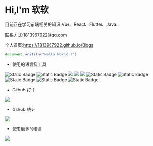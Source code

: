 # Hi,l'm 软软

目前正在学习前端相关的知识:Vue、React、Flutter、Java...

联系方式:1813967922@qq.com

个人首页:https://1813967922.github.io/Blogs

```javascript
document.writeln("Hello World !")
```

- 使用的语言及工具

<span > 
  <img alt="Static Badge" src="https://img.shields.io/badge/Vue-%2342b883?style=flat-square&logo=Vue&logoColor=%23fff"> 
  <img alt="Static Badge" src="https://img.shields.io/badge/TypeScript-%230072b3?style=flat-square&logo=TypeScript&logoColor=%23fff"> 
  <img src="https://img.shields.io/badge/-JavaScript-F7DF1E?style=flat-square&logo=javascript&logoColor=white" /> 
  <img src="https://img.shields.io/badge/-HTML5-E34F26?style=flat-square&logo=html5&logoColor=white" /> 
  <img src="https://img.shields.io/badge/-CSS3-1572B6?style=flat-square&logo=css3" /> 
  <img alt="Static Badge" src="https://img.shields.io/badge/Webpack-%230072b3?style=flat-square&logo=webpack&logoColor=%23fff"> 
  <img alt="Static Badge" src="https://img.shields.io/badge/Vite-%239a60fe?style=flat-square&logo=vite&logoColor=%23fff"> 
  <img alt="Static Badge" src="https://img.shields.io/badge/Sass-%23c66394?style=flat-square&logo=Sass&logoColor=%23fff"> 
  <img alt="Static Badge" src="https://img.shields.io/badge/Visual_Studio_Code-007ACC?style=flat-square&logo=Visual-Studio-Code&logoColor=white"> 
  <img alt="Static Badge" src="https://img.shields.io/badge/Git-F05032?style=flat-square&logo=Git&logoColor=white">  
</span>

- Github 打卡

<img src="https://github-readme-streak-stats.herokuapp.com/?user=yang-tian-hub" /> 

- Github 统计

<img src="https://github-readme-stats.vercel.app/api?username=1813967922&show_icons=true&theme=transparent" /> 

- 使用最多的语言

<img align="left" src="https://github-readme-stats.vercel.app/api/top-langs/?username=1813967922&theme=tokyonight&hide=python,shell" />

